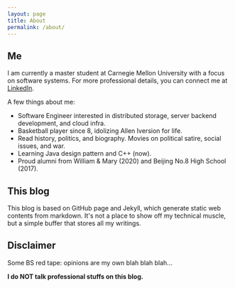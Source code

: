 ```yaml
---
layout: page
title: About
permalink: /about/
---
```


## Me
I am currently a master student at Carnegie Mellon University with a focus on software systems. For more professional details, you can connect me at [LinkedIn](https://www.linkedin.com/in/gu-yuan/).

A few things about me:
- Software Engineer interested in distributed storage, server backend development, and cloud infra.
- Basketball player since 8, idolizing Allen Iversion for life.
- Read history, politics, and biography. Movies on political satire, social issues, and war.
- Learning Java design pattern and C++ (now).
- Proud alumni from William & Mary (2020) and Beijing No.8 High School (2017).

## This blog
This blog is based on GitHub page and Jekyll, which generate static web contents from markdown.
It's not a place to show off my technical muscle, but a simple buffer that stores all my writings.

## Disclaimer
Some BS red tape: opinions are my own blah blah blah...

**I do NOT talk professional stuffs on this blog.**